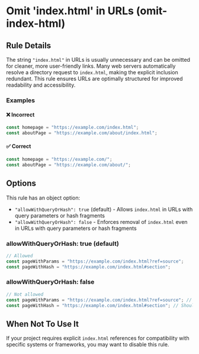 # Omit 'index.html' in URLs (omit-index-html)

## Rule Details

The string `"index.html"` in URLs is usually unnecessary and can be omitted for cleaner, more user-friendly links. Many web servers automatically resolve a directory request to `index.html`, making the explicit inclusion redundant. This rule ensures URLs are optimally structured for improved readability and accessibility.

### Examples

#### ❌ Incorrect

```js
const homepage = "https://example.com/index.html";
const aboutPage = "https://example.com/about/index.html";
```

#### ✅ Correct

```js
const homepage = "https://example.com/";
const aboutPage = "https://example.com/about/";
```

## Options

This rule has an object option:

- `"allowWithQueryOrHash": true` (default) - Allows `index.html` in URLs with query parameters or hash fragments
- `"allowWithQueryOrHash": false` - Enforces removal of `index.html` even in URLs with query parameters or hash fragments

### allowWithQueryOrHash: true (default)

```js
// Allowed
const pageWithParams = "https://example.com/index.html?ref=source";
const pageWithHash = "https://example.com/index.html#section";
```

### allowWithQueryOrHash: false

```js
// Not allowed
const pageWithParams = "https://example.com/index.html?ref=source"; // Should be "https://example.com/?ref=source"
const pageWithHash = "https://example.com/index.html#section"; // Should be "https://example.com/#section"
```

## When Not To Use It

If your project requires explicit `index.html` references for compatibility with specific systems or frameworks, you may want to disable this rule.
